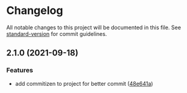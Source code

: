 # Changelog

All notable changes to this project will be documented in this file. See [standard-version](https://github.com/conventional-changelog/standard-version) for commit guidelines.

## 2.1.0 (2021-09-18)


### Features

* add commitizen to project for better commit ([48e641a](https://github.com/kirill-krasuk/new_boilerplate/commit/48e641a1089b36e3251a32f8d6bcb6bf4051d1d2))
